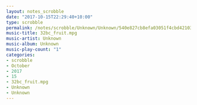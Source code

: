 ```yaml
---
layout: notes_scrobble
date: "2017-10-15T22:29:40+10:00"
type: scrobble
permalink: /notes/scrobble/Unknown/Unknown/540e827cb8efa03051f4cbd421034cb031f9422e.html
music-title: 32bc_fruit.mpg
music-artist: Unknown
music-album: Unknown
music-play-count: "1"
categories:
- scrobble
- October
- 2017
- 15
- 32bc_fruit.mpg
- Unknown
- Unknown
---
```

